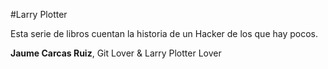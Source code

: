 #Larry Plotter

Esta serie de libros cuentan la historia de un Hacker de los que hay pocos.

**Jaume Carcas Ruiz**, Git Lover & Larry Plotter Lover
